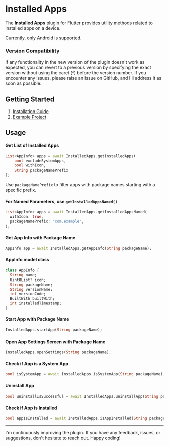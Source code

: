 # Installed Apps

The **Installed Apps** plugin for Flutter provides utility methods related to installed apps on a
device.

Currently, only Android is supported.

### Version Compatibility

If any functionality in the new version of the plugin doesn't work as expected, you can revert to a
previous version by specifying the exact version without using the caret (^) before the version
number. If you encounter any issues, please raise an issue on GitHub, and I'll address it as soon as
possible.

## Getting Started

1. [Installation Guide](https://pub.dev/packages/installed_apps/install)
2. [Example Project](https://github.com/sharmadhiraj/installed_apps/tree/master/example)

## Usage

#### Get List of Installed Apps

``` dart
List<AppInfo> apps = await InstalledApps.getInstalledApps(
	bool excludeSystemApps,
	bool withIcon,
	String packageNamePrefix
);
```

Use `packageNamePrefix` to filter apps with package names starting with a specific prefix.

#### For Named Parameters, use `getInstalledAppsNamed()`
```dart
List<AppInfo> apps = await InstalledApps.getInstalledAppsNamed(
  withIcon: true,
  packageNamePrefix: "com.example",
);
```


#### Get App Info with Package Name

``` dart
AppInfo app = await InstalledApps.getAppInfo(String packageName);
```

#### AppInfo model class

``` dart
class AppInfo {
  String name;
  Uint8List? icon;
  String packageName;
  String versionName;
  int versionCode;
  BuiltWith builtWith;
  int installedTimestamp;
}
```

#### Start App with Package Name

``` dart
InstalledApps.startApp(String packageName);
```

#### Open App Settings Screen with Package Name

``` dart
InstalledApps.openSettings(String packageName);
```

#### Check if App is a System App

``` dart
bool isSystemApp = await InstalledApps.isSystemApp(String packageName);
```

#### Uninstall App

``` dart
bool uninstallIsSuccessful = await InstalledApps.uninstallApp(String packageName);
```

#### Check if App is Installed

``` dart 
bool appIsInstalled = await InstalledApps.isAppInstalled(String packageName);
```

<hr/>

I'm continuously improving the plugin. If you have any feedback, issues, or suggestions, don't
hesitate to reach out. Happy coding!
